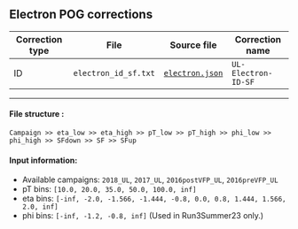 ## Electron POG corrections
|Correction type|File| Source file|Correction name|
|--|--|--|--|
|ID|`electron_id_sf.txt`|[`electron.json`](https://cms-nanoaod-integration.web.cern.ch/commonJSONSFs/summaries/EGM_2018_UL_electron.html)|`UL-Electron-ID-SF`|
---
#### File structure :
```
Campaign >> eta_low >> eta_high >> pT_low >> pT_high >> phi_low >> phi_high >> SFdown >> SF >> SFup
```
#### Input information:
- Available campaigns: `2018_UL`, `2017_UL`, `2016postVFP_UL`, `2016preVFP_UL`
- pT bins: `[10.0, 20.0, 35.0, 50.0, 100.0, inf]`
- eta bins: `[-inf, -2.0, -1.566, -1.444, -0.8, 0.0, 0.8, 1.444, 1.566, 2.0, inf]`
- phi bins: `[-inf, -1.2, -0.8, inf]` (Used in Run3Summer23 only.)